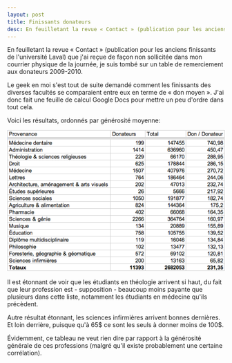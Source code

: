 ```yaml
---
layout: post
title: Finissants donateurs
desc: En feuilletant la revue « Contact » (publication pour les anciens finissants de l'université Laval) que j'ai reçue de façon non sollicitée dans mon courrier physique de la journée, je suis tombé sur un table de remerciement aux donateurs 2009-2010.
---
```


En feuilletant la revue « Contact » (publication pour les anciens finissants de l'université Laval) que j'ai reçue de façon non sollicitée dans mon courrier physique de la journée, je suis tombé sur un table de remerciement aux donateurs 2009-2010.

Le geek en moi s'est tout de suite demandé comment les finissants des diverses facultés se comparaient entre eux en terme de « don moyen ». J'ai donc fait une feuille de calcul Google Docs pour mettre un peu d'ordre dans tout cela.

Voici les résultats, ordonnés par générosité moyenne:

![donateurs ulaval](/img/donateurs-ulaval.png)

Il est étonnant de voir que les étudiants en théologie arrivent si haut, du fait que leur profession est - supposition - beaucoup moins payante que plusieurs dans cette liste, notamment les étudiants en médecine qu'ils précèdent.

Autre résultat étonnant, les sciences infirmières arrivent bonnes dernières. Et loin derrière, puisque qu'à 65$ ce sont les seuls à donner moins de 100$.

Évidemment, ce tableau ne veut rien dire par rapport à la générosité générale de ces professions (malgré qu'il existe probablement une certaine corrélation).
